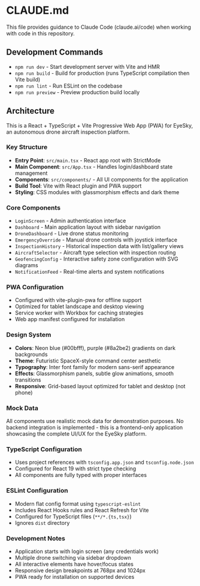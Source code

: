 # CLAUDE.md

This file provides guidance to Claude Code (claude.ai/code) when working with code in this repository.

## Development Commands

- `npm run dev` - Start development server with Vite and HMR
- `npm run build` - Build for production (runs TypeScript compilation then Vite build)
- `npm run lint` - Run ESLint on the codebase
- `npm run preview` - Preview production build locally

## Architecture

This is a React + TypeScript + Vite Progressive Web App (PWA) for EyeSky, an autonomous drone aircraft inspection platform.

### Key Structure
- **Entry Point**: `src/main.tsx` - React app root with StrictMode
- **Main Component**: `src/App.tsx` - Handles login/dashboard state management
- **Components**: `src/components/` - All UI components for the application
- **Build Tool**: Vite with React plugin and PWA support
- **Styling**: CSS modules with glassmorphism effects and dark theme

### Core Components
- `LoginScreen` - Admin authentication interface
- `Dashboard` - Main application layout with sidebar navigation
- `DroneDashboard` - Live drone status monitoring
- `EmergencyOverride` - Manual drone controls with joystick interface
- `InspectionHistory` - Historical inspection data with list/gallery views
- `AircraftSelector` - Aircraft type selection with inspection routing
- `GeofencingConfig` - Interactive safety zone configuration with SVG diagrams
- `NotificationFeed` - Real-time alerts and system notifications

### PWA Configuration
- Configured with vite-plugin-pwa for offline support
- Optimized for tablet landscape and desktop viewing
- Service worker with Workbox for caching strategies
- Web app manifest configured for installation

### Design System
- **Colors**: Neon blue (#00bfff), purple (#8a2be2) gradients on dark backgrounds
- **Theme**: Futuristic SpaceX-style command center aesthetic
- **Typography**: Inter font family for modern sans-serif appearance
- **Effects**: Glassmorphism panels, subtle glow animations, smooth transitions
- **Responsive**: Grid-based layout optimized for tablet and desktop (not phone)

### Mock Data
All components use realistic mock data for demonstration purposes. No backend integration is implemented - this is a frontend-only application showcasing the complete UI/UX for the EyeSky platform.

### TypeScript Configuration
- Uses project references with `tsconfig.app.json` and `tsconfig.node.json`
- Configured for React 19 with strict type checking
- All components are fully typed with proper interfaces

### ESLint Configuration
- Modern flat config format using `typescript-eslint`
- Includes React Hooks rules and React Refresh for Vite
- Configured for TypeScript files (`**/*.{ts,tsx}`)
- Ignores `dist` directory

### Development Notes
- Application starts with login screen (any credentials work)
- Multiple drone switching via sidebar dropdown
- All interactive elements have hover/focus states
- Responsive design breakpoints at 768px and 1024px
- PWA ready for installation on supported devices